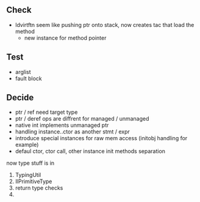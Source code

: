 ## Check

- ldvirtftn seem like pushing ptr onto stack, now creates tac that load the method
    + new instance for method pointer 

## Test

- arglist
- fault block

## Decide

- ptr / ref need target type
- ptr / deref ops are diffrent for managed / unmanaged
- native int implements unmanaged ptr
- handling instance..ctor as another stmt / expr
- introduce special instances for raw mem access (initobj handling for example)
- defaul ctor, ctor call, other instance init methods separation


now type stuff is in 
1. TypingUtil
2. IlPrimitiveType
3. return type checks
4. 